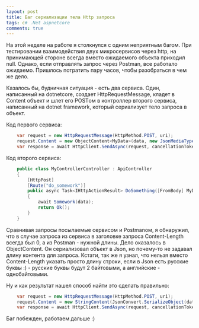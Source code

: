 ```yaml
---
layout: post
title: Баг сериализации тела Http запроса
tags: c# .Net aspnetcore
comments: true
---
```


На этой неделе на работе я столкнулся с одним неприятным багом. При тестировании взаимодействия двух микросервисов через http, на принимающей стороне всегда вместо ожидаемого объекта приходил null. Однако, если отправлять запрос через Postman, все работало ожидаемо. Пришлось потратить пару часов, чтобы разобраться в чем же дело.

<!--more-->
Казалось бы, будничная ситуация - есть два сервиса. Один, написанный на dotnetcore, создает HttpRequestMessage, кладет в Content объект и шлет его POSTом в контроллер второго сервиса, написанный на dotnet framework, который сериализует тело запроса в объект.

Код первого сервиса:
```C#
    var request = new HttpRequestMessage(HttpMethod.POST, uri);
    request.Content = new ObjectContent<MyData>(data, new JsonMediaTypeFormatter());
    var response = await HttpClient.SendAsync(request, cancellationToken);
```

Код второго сервиса:
```C#
    public class MyControllerController : ApiController
    {
        [HttpPost]
        [Route("do_somework")]
        public async Task<IHttpActionResult> DoSomething([FromBody] MyData data) // вот здесь приходит null
        {
            await Somework(data);
            return Ok();
        }
    }
```

Сравнивая запросы посылаемые сервисом и Postmanом, я обнаружил, что в случае запроса из сервиса в заголовке запроса Content-Length всегда был 0, а из Postman - нужной длины. Дело оказалось в ObjectContent. Он сериализовал объект в Json,
но почему-то не задавал длину контента для запроса. Кстати, так же я узнал, что нельзя вместо Content-Length указать просто
длину строки, если в Json есть русские буквы :) - русские буквы будут 2 байтовыми, а английские - однобайтовыми.

Ну и как результат нашел способ найти это сделать правильно: 

```C#
    var request = new HttpRequestMessage(HttpMethod.POST, uri);
    request.Content = new StringContent(JsonConvert.SerializeObject(data), Encoding.UTF8, "application/json");
    var response = await HttpClient.SendAsync(request, cancellationToken);
```
Баг побежден, работаем дальше :) 
